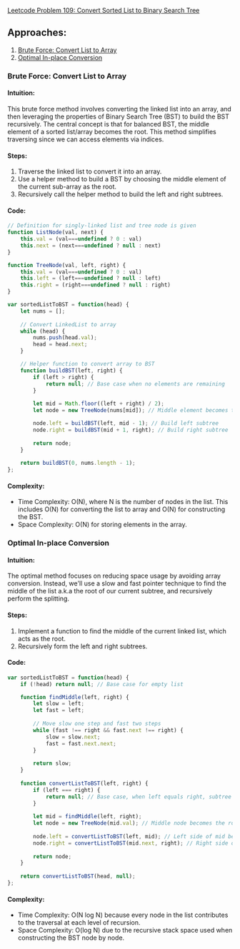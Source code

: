
[Leetcode Problem 109: Convert Sorted List to Binary Search Tree](https://leetcode.com/problems/convert-sorted-list-to-binary-search-tree/)

## Approaches:
1. [Brute Force: Convert List to Array](#brute-force-convert-list-to-array)
2. [Optimal In-place Conversion](#optimal-in-place-conversion)

### Brute Force: Convert List to Array

#### Intuition:
This brute force method involves converting the linked list into an array, and then leveraging the properties of Binary Search Tree (BST) to build the BST recursively. The central concept is that for balanced BST, the middle element of a sorted list/array becomes the root. This method simplifies traversing since we can access elements via indices.

#### Steps:
1. Traverse the linked list to convert it into an array.
2. Use a helper method to build a BST by choosing the middle element of the current sub-array as the root.
3. Recursively call the helper method to build the left and right subtrees.

#### Code:
```javascript
// Definition for singly-linked list and tree node is given
function ListNode(val, next) {
    this.val = (val===undefined ? 0 : val)
    this.next = (next===undefined ? null : next)
}

function TreeNode(val, left, right) {
    this.val = (val===undefined ? 0 : val)
    this.left = (left===undefined ? null : left)
    this.right = (right===undefined ? null : right)
}

var sortedListToBST = function(head) {
    let nums = [];
    
    // Convert LinkedList to array
    while (head) {
        nums.push(head.val);
        head = head.next;
    }

    // Helper function to convert array to BST
    function buildBST(left, right) {
        if (left > right) {
            return null; // Base case when no elements are remaining
        }
        
        let mid = Math.floor((left + right) / 2);
        let node = new TreeNode(nums[mid]); // Middle element becomes the root

        node.left = buildBST(left, mid - 1); // Build left subtree
        node.right = buildBST(mid + 1, right); // Build right subtree
        
        return node;
    }
    
    return buildBST(0, nums.length - 1);
};
```

#### Complexity:
- Time Complexity: O(N), where N is the number of nodes in the list. This includes O(N) for converting the list to array and O(N) for constructing the BST.
- Space Complexity: O(N) for storing elements in the array.

### Optimal In-place Conversion

#### Intuition:
The optimal method focuses on reducing space usage by avoiding array conversion. Instead, we'll use a slow and fast pointer technique to find the middle of the list a.k.a the root of our current subtree, and recursively perform the splitting.

#### Steps:
1. Implement a function to find the middle of the current linked list, which acts as the root.
2. Recursively form the left and right subtrees.

#### Code:
```javascript
var sortedListToBST = function(head) {
    if (!head) return null; // Base case for empty list

    function findMiddle(left, right) {
        let slow = left;
        let fast = left;
        
        // Move slow one step and fast two steps
        while (fast !== right && fast.next !== right) {
            slow = slow.next;
            fast = fast.next.next;
        }
        
        return slow;
    }
    
    function convertListToBST(left, right) {
        if (left === right) {
            return null; // Base case, when left equals right, subtree is empty
        }
        
        let mid = findMiddle(left, right);
        let node = new TreeNode(mid.val); // Middle node becomes the root
        
        node.left = convertListToBST(left, mid); // Left side of mid becomes left subtree
        node.right = convertListToBST(mid.next, right); // Right side of mid becomes right subtree
        
        return node;
    }
    
    return convertListToBST(head, null);
};
```

#### Complexity:
- Time Complexity: O(N log N) because every node in the list contributes to the traversal at each level of recursion.
- Space Complexity: O(log N) due to the recursive stack space used when constructing the BST node by node.

